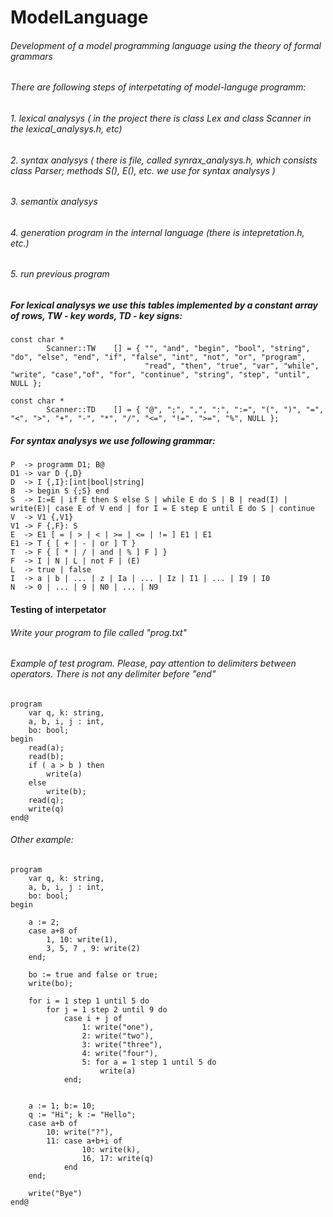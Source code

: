 # ModelLanguage
###### Development of a model programming language using the theory of formal grammars
###### There are following steps of interpetating of model-languge programm: 
###### 1. lexical analysys ( in the project there is class Lex and class Scanner in the lexical_analysys.h, etc)
###### 2. syntax analysys  ( there is file, called synrax_analysys.h, which consists class Parser; methods S(), E(), etc. we use for syntax analysys )
###### 3. semantix analysys 
###### 4. generation program in the internal language (there is intepretation.h, etc.) 
###### 5. run previous program 
##### For lexical analysys we use this tables implemented by a constant array of rows, TW - key words, TD - key signs:
```
const char *
        Scanner::TW    [] = { "", "and", "begin", "bool", "string", "do", "else", "end", "if", "false", "int", "not", "or", "program",
                              "read", "then", "true", "var", "while", "write", "case","of", "for", "continue", "string", "step", "until", NULL };

const char *
        Scanner::TD    [] = { "@", ";", ",", ":", ":=", "(", ")", "=", "<", ">", "+", "-", "*", "/", "<=", "!=", ">=", "%", NULL };
```
##### For syntax analysys we use following grammar:
```
P  -> programm D1; B@
D1 -> var D {,D}
D  -> I {,I}:[int|bool|string]
B  -> begin S {;S} end
S  -> I:=E | if E then S else S | while E do S | B | read(I) | write(E)| case E of V end | for I = E step E until E do S | continue
V  -> V1 {,V1}
V1 -> F {,F}: S
E  -> E1 [ = | > | < | >= | <= | != ] E1 | E1
E1 -> T { [ + | - | or ] T }
T  -> F { [ * | / | and | % ] F ] }
F  -> I | N | L | not F | (E)
L  -> true | false 
I  -> a | b | ... | z | Ia | ... | Iz | I1 | ... | I9 | I0
N  -> 0 | ... | 9 | N0 | ... | N9
```
#### Testing of interpetator
###### Write your program to file called "prog.txt"
###### Example of test program. Please, pay attention to delimiters between operators. There is not any delimiter before "end"
```
program
    var q, k: string,
    a, b, i, j : int,
    bo: bool;
begin
    read(a);
    read(b);
    if ( a > b ) then
        write(a)
    else
        write(b);
    read(q);
    write(q)
end@
```
###### Other example:
```
program
    var q, k: string,
    a, b, i, j : int,
    bo: bool;
begin

    a := 2;
    case a+8 of
        1, 10: write(1),
        3, 5, 7 , 9: write(2)
    end;

    bo := true and false or true;
    write(bo);

    for i = 1 step 1 until 5 do
        for j = 1 step 2 until 9 do
            case i + j of
                1: write("one"),
                2: write("two"),
                3: write("three"),
                4: write("four"),
                5: for a = 1 step 1 until 5 do
                    write(a)
            end;


    a := 1; b:= 10;
    q := "Hi"; k := "Hello";
    case a+b of
        10: write("?"),
        11: case a+b+i of
                10: write(k),
                16, 17: write(q)
            end
    end;

    write("Bye")
end@
```


